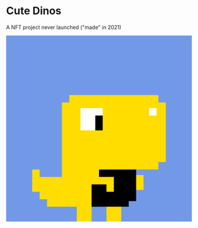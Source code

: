 # Cute Dinos

A NFT project never launched ("made" in 2021)

![alt text](https://github.com/math77/cute-dinos/blob/main/36.png?raw=true)
